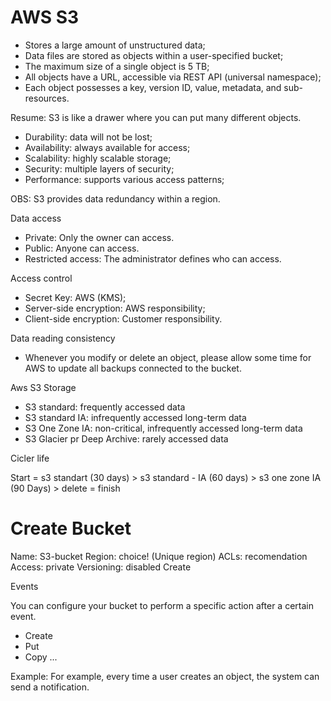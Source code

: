 # AWS S3

- Stores a large amount of unstructured data;
- Data files are stored as objects within a user-specified bucket;
- The maximum size of a single object is 5 TB;
- All objects have a URL, accessible via REST API (universal namespace);
- Each object possesses a key, version ID, value, metadata, and sub-resources.

Resume: S3 is like a drawer where you can put many different objects.


- Durability: data will not be lost;
- Availability: always available for access;
- Scalability: highly scalable storage;
- Security: multiple layers of security;
- Performance: supports various access patterns;

OBS: S3 provides data redundancy within a region.


Data access

- Private: Only the owner can access.
- Public: Anyone can access.
- Restricted access: The administrator defines who can access.


Access control

- Secret Key: AWS (KMS);
- Server-side encryption: AWS responsibility;
- Client-side encryption: Customer responsibility.


Data reading consistency

- Whenever you modify or delete an object, please allow some time for AWS to update all backups connected to the bucket.


Aws S3 Storage

- S3 standard: frequently accessed data
- S3 standard IA: infrequently accessed long-term data
- S3 One Zone IA: non-critical, infrequently accessed long-term data
- S3 Glacier pr Deep Archive: rarely accessed data


Cicler life

Start =  s3 standart (30 days) > s3 standard - IA (60 days) > s3 one zone IA (90 Days) > delete = finish


# Create Bucket

Name: S3-bucket
Region: choice! (Unique region)
ACLs: recomendation
Access: private
Versioning: disabled
Create


Events

You can configure your bucket to perform a specific action after a certain event. 

- Create
- Put
- Copy
...

Example: For example, every time a user creates an object, the system can send a notification.


